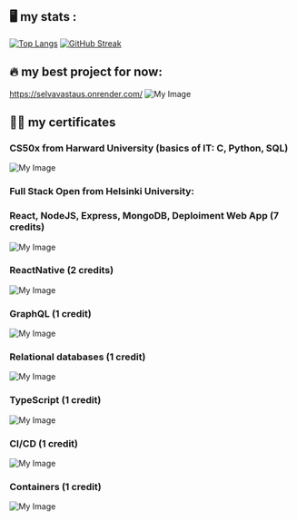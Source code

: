## :desktop_computer: my stats :

[![Top Langs](https://github-readme-stats.vercel.app/api/top-langs/?username=romashkoyp)](https://github.com/anuraghazra/github-readme-stats)
[![GitHub Streak](https://github-readme-streak-stats.herokuapp.com?user=romashkoyp)](https://git.io/streak-stats)

## :fire: my best project for now:

https://selvavastaus.onrender.com/
![My Image](image.jpg)

## 👨‍🎓 my certificates
### CS50x from Harward University (basics of IT: C, Python, SQL)
![My Image](CS50x.png)

### Full Stack Open from Helsinki University:
### React, NodeJS, Express, MongoDB, Deploiment Web App (7 credits)
![My Image](certificate-fullstack.png)

### ReactNative (2 credits)
![My Image](certificate-reactnative.png)

### GraphQL (1 credit)
![My Image](certificate-graphql.png)

### Relational databases (1 credit)
![My Image](certificate-psql.png)

### TypeScript (1 credit)
![My Image](certificate-typescript.png)

### CI/CD (1 credit)
![My Image](certificate-cicd.png)

### Containers (1 credit)
![My Image](certificate-containers.png)

